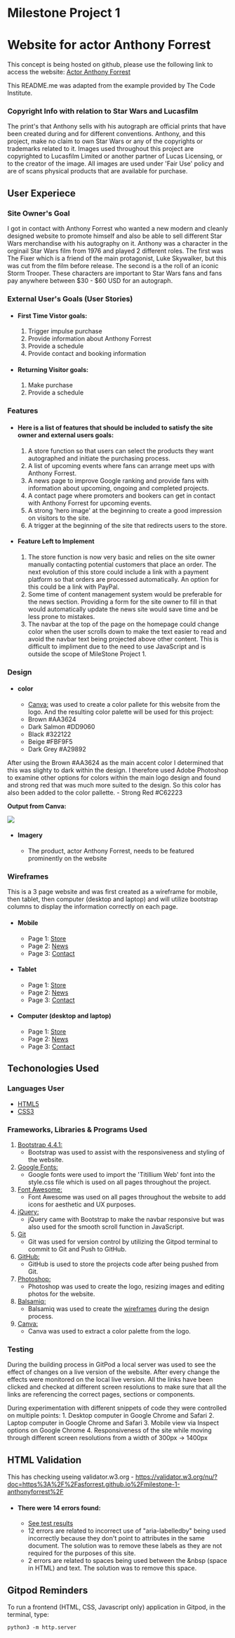 
# Milestone Project 1
# Website for actor Anthony Forrest
This concept is being hosted on github, please use the following link to access the website: [Actor Anthony Forrest](https://asforrest.github.io/milestone-1-anthonyforrest/)

This README.me was adapted from the example provided by The Code Institute.

### Copyright Info with relation to Star Wars and Lucasfilm
The print's that Anthony sells with his autograph are official prints that have been created during and for different conventions. Anthony, and this project, make no claim to own Star Wars or any of the copyrights or trademarks related to it. Images used throughout this project are copyrighted to Lucasfilm Limited or another partner of Lucas Licensing, or to the creator of the image. All images are used under 'Fair Use' policy and are of scans physical products that are available for purchase.

## User Experiece

### Site Owner's Goal
I got in contact with Anthony Forrest who wanted a new modern and cleanly designed website to promote himself and also be able to sell different Star Wars merchandise with his autography on it. Anthony was a character in the orginail Star Wars film from 1976 and played 2 different roles. The first was The Fixer which is a friend of the main protagonist, Luke Skywalker, but this was cut from the film before release. The second is a the roll of an iconic Storm Trooper. These characters are important to Star Wars fans and fans pay anywhere between $30 - $60 USD for an autograph.


### External User's Goals (User Stories)

- #### First Time Vistor goals:
    1. Trigger impulse purchase
    2. Provide information about Anthony Forrest
    3. Provide a schedule
    4. Provide contact and booking information

- #### Returning Visitor goals:
    1. Make purchase
    2. Provide a schedule


### Features
- #### Here is a list of features that should be included to satisfy the site owner and external users goals:
    1. A store function so that users can select the products they want autographed and initiate the purchasing process.
    2. A list of upcoming events where fans can arrange meet ups with Anthony Forrest.
    3. A news page to improve Google ranking and provide fans with information about upcoming, ongoing and completed projects.
    4. A contact page where promoters and bookers can get in contact with Anthony Forrest for upcoming events.
    5. A strong 'hero image' at the beginning to create a good impression on visitors to the site.
    6. A trigger at the beginning of the site that redirects users to the store.

- #### Feature Left to Implement
    1. The store function is now very basic and relies on the site owner manually contacting potential customers that place an order. The next evolution of this store could include a link with a payment platform so that orders are processed automatically. An option for this could be a link with PayPal.
    2. Some time of content management system would be preferable for the news section. Providing a form for the site owner to fill in that would automatically update the news site would save time and be less prone to mistakes.
    3. The navbar at the top of the page on the homepage could change color when the user scrolls down to make the text easier to read and avoid the navbar text being projected above other content. This is difficult to impliment due to the need to use JavaScript and is outside the scope of MileStone Project 1.



### Design

- #### color
    - [Canva:](https://www.canva.com/colors/color-palette-generator/) was used to create a color pallete for this website from the logo. And the resulting color palette will be used for this project:
    - Brown #AA3624
    - Dark Salmon #DD9060
    - Black #322122
    - Beige #FBF9F5
    - Dark Grey #A29892

After using the Brown #AA3624 as the main accent color I determined that this was slighty to dark within the design. I therefore used Adobe Photoshop to examine other options for colors within the main logo design and found and strong red that was much more suited to the design. So this color has also been added to the color pallette.
    - Strong Red #C62223

<b>Output from Canva:</b>

<img src="images/readme/Canva-color-pallete.png" style="margin: 0;">

- #### Imagery
    - The product, actor Anthony Forrest, needs to be featured prominently on the website

### Wireframes
This is a 3 page website and was first created as a wireframe for mobile, then tablet, then computer (desktop and laptop) and will utilize bootstrap columns to display the information correctly on each page.

- #### Mobile
    - Page 1: [Store](https://github.com/asforrest/milestone-1-anthonyforrest/blob/master/Wireframes%20PNG/Mobile/Mobile%20-%20page%201%20-%20Store.png)
    - Page 2: [News](https://github.com/asforrest/milestone-1-anthonyforrest/blob/master/Wireframes%20PNG/Mobile/Mobile%20-%20page%202%20-%20News.png)
    - Page 3: [Contact](https://github.com/asforrest/milestone-1-anthonyforrest/blob/master/Wireframes%20PNG/Mobile/Mobile%20-%20page%203%20-%20Contact.png)

- #### Tablet
    - Page 1: [Store](https://github.com/asforrest/milestone-1-anthonyforrest/blob/master/Wireframes%20PNG/Tablet/Tablet%20Potrait%20-%20page%201%20-%20Store.png)
    - Page 2: [News](https://github.com/asforrest/milestone-1-anthonyforrest/blob/master/Wireframes%20PNG/Tablet/Tablet%20Potrait%20-%20page%202%20-%20News.png)
    - Page 3: [Contact](https://github.com/asforrest/milestone-1-anthonyforrest/blob/master/Wireframes%20PNG/Tablet/Tablet%20Potrait%20-%20page%203%20-Contact.png)

- #### Computer (desktop and laptop)
    - Page 1: [Store](https://github.com/asforrest/milestone-1-anthonyforrest/blob/master/Wireframes%20PNG/Tablet/Tablet%20Potrait%20-%20page%201%20-%20Store.png)
    - Page 2: [News](https://github.com/asforrest/milestone-1-anthonyforrest/blob/master/Wireframes%20PNG/Tablet/Tablet%20Potrait%20-%20page%202%20-%20News.png)
    - Page 3: [Contact](https://github.com/asforrest/milestone-1-anthonyforrest/blob/master/Wireframes%20PNG/Tablet/Tablet%20Potrait%20-%20page%203%20-Contact.png)


## Techonologies Used

### Languages User
-   [HTML5](https://en.wikipedia.org/wiki/HTML5)
-   [CSS3](https://en.wikipedia.org/wiki/Cascading_Style_Sheets)

### Frameworks, Libraries & Programs Used

1. [Bootstrap 4.4.1:](https://getbootstrap.com/docs/4.4/getting-started/introduction/)
    - Bootstrap was used to assist with the responsiveness and styling of the website.
1. [Google Fonts:](https://fonts.google.com/)
    - Google fonts were used to import the 'Titillium Web' font into the style.css file which is used on all pages throughout the project.
1. [Font Awesome:](https://fontawesome.com/)
    - Font Awesome was used on all pages throughout the website to add icons for aesthetic and UX purposes.
1. [jQuery:](https://jquery.com/)
    - jQuery came with Bootstrap to make the navbar responsive but was also used for the smooth scroll function in JavaScript.
1. [Git](https://git-scm.com/)
    - Git was used for version control by utilizing the Gitpod terminal to commit to Git and Push to GitHub.
1. [GitHub:](https://github.com/)
    - GitHub is used to store the projects code after being pushed from Git.
1. [Photoshop:](https://www.adobe.com/ie/products/photoshop.html)
    - Photoshop was used to create the logo, resizing images and editing photos for the website.
1. [Balsamiq:](https://balsamiq.com/)
    - Balsamiq was used to create the [wireframes](https://github.com/) during the design process.
1. [Canva:](https://www.canva.com/colors/color-palette-generator/)
    - Canva was used to extract a color palette from the logo.

### Testing
During the building process in GitPod a local server was used to see the effect of changes on a live version of the website. After every change the effects were monitored on the local live version. All the links have been clicked and checked at different screen resolutions to make sure that all the links are referencing the correct pages, sections or components.

During experimentation with different snippets of code they were controlled on multiple points:
    1. Desktop computer in Google Chrome and Safari
    2. Laptop computer in Google Chrome and Safari
    3. Mobile view via Inspect options on Google Chrome
    4. Responsiveness of the site while moving through different screen resolutions from a width of 300px -> 1400px

## HTML Validation
This has checking useing validator.w3.org - https://validator.w3.org/nu/?doc=https%3A%2F%2Fasforrest.github.io%2Fmilestone-1-anthonyforrest%2F

- #### There were 14 errors found:
    - [See test results](https://asforrest.github.io/milestone-1-anthonyforrest/W3-Nu-Html-Checker-test-results.pdf)
    - 12 errors are related to incorrect use of "aria-labelledby" being used incorrectly because they don't point to attributes in the same document. The solution was to remove these labels as they are not required for the purposes of this site.
    - 2 errors are related to spaces being used between the &nbsp (space in HTML) and text. The solution was to remove this space.

## Gitpod Reminders

To run a frontend (HTML, CSS, Javascript only) application in Gitpod, in the terminal, type:

`python3 -m http.server`
